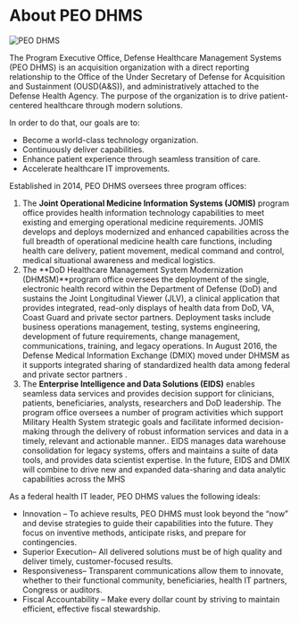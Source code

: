 # About PEO DHMS

![PEO DHMS](/images/10-peodhms.jpg "PEO DHMS")

The Program Executive Office, Defense Healthcare Management Systems (PEO DHMS) is an acquisition organization with a direct reporting relationship to the Office of the Under Secretary of Defense for Acquisition and Sustainment (OUSD(A&S)), and administratively attached to the Defense Health Agency. The purpose of the organization is to drive patient-centered healthcare through modern solutions.

In order to do that, our goals are to:

* Become a world-class technology organization.
* Continuously deliver capabilities.
* Enhance patient experience through seamless transition of care.
* Accelerate healthcare IT improvements.

Established in 2014, PEO DHMS oversees three program offices:

1. The **Joint Operational Medicine Information Systems (JOMIS)** program office provides health information technology capabilities to meet existing and emerging operational medicine requirements. JOMIS develops and deploys modernized and enhanced capabilities across the full breadth of operational medicine health care functions, including health care delivery, patient movement, medical command and control, medical situational awareness and medical logistics.
2. The **DoD Healthcare Management System Modernization (DHMSM)**program office oversees the deployment of the single, electronic health record within the Department of Defense (DoD) and sustains the Joint Longitudinal Viewer (JLV), a clinical application that provides integrated, read-only displays of health data from DoD, VA, Coast Guard and private sector partners. Deployment tasks include business operations management, testing, systems engineering, development of future requirements, change management, communications, training, and legacy operations. In August 2016, the Defense Medical Information Exchange (DMIX) moved under DHMSM as it supports integrated sharing of standardized health data among federal and private sector partners .
3. The **Enterprise Intelligence and Data Solutions (EIDS)** enables seamless data services and provides decision support for clinicians, patients, beneficiaries, analysts, researchers and DoD leadership. The program office oversees a number of program activities which support Military Health System strategic goals and facilitate informed decision-making through the delivery of robust information services and data in a timely, relevant and actionable manner.. EIDS manages data warehouse consolidation for legacy systems, offers and maintains a suite of data tools, and provides data scientist expertise. In the future, EIDS and DMIX will combine to drive new and expanded data-sharing and data analytic capabilities across the MHS

As a federal health IT leader, PEO DHMS values the following ideals:

* Innovation – To achieve results, PEO DHMS must look beyond the “now” and devise strategies to guide their capabilities into the future. They focus on inventive methods, anticipate risks, and prepare for contingencies.
* Superior Execution– All delivered solutions must be of high quality and deliver timely, customer-focused results.
* Responsiveness– Transparent communications allow them to innovate, whether to their functional community, beneficiaries, health IT partners, Congress <!-- We follow AP style (no Oxford / terminal commas except in sentences involving serial phrases like the last sentence in EIDS’ description) -->or auditors.
* Fiscal Accountability – Make every dollar count by striving to maintain efficient, effective fiscal stewardship.